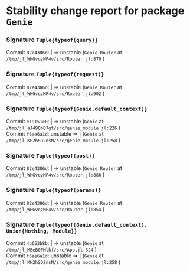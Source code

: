 # Stability change report for package `Genie`

### Signature `Tuple{typeof(query)}`

Commit `82e4386d`: | => unstable (`Genie.Router` at `/tmp/jl_WHGvqzMP4v/src/Router.jl:870` )  

### Signature `Tuple{typeof(request)}`

Commit `82e4386d`: | => unstable (`Genie.Router` at `/tmp/jl_WHGvqzMP4v/src/Router.jl:902` )  

### Signature `Tuple{typeof(Genie.default_context)}`

Commit `e19151e0`: | => unstable (`Genie` at `/tmp/jl_aJ49QbQ7gt/src/genie_module.jl:226` )  
Commit `f6ae6a1d`: unstable => | (`Genie` at `/tmp/jl_KH2hSD2nsN/src/genie_module.jl:258` )  

### Signature `Tuple{typeof(post)}`

Commit `82e4386d`: | => unstable (`Genie.Router` at `/tmp/jl_WHGvqzMP4v/src/Router.jl:886` )  

### Signature `Tuple{typeof(params)}`

Commit `82e4386d`: | => unstable (`Genie.Router` at `/tmp/jl_WHGvqzMP4v/src/Router.jl:854` )  

### Signature `Tuple{typeof(Genie.default_context), Union{Nothing, Module}}`

Commit `4b653b8b`: | => unstable (`Genie` at `/tmp/jl_MBeB0FMlkf/src/App.jl:324` )  
Commit `f6ae6a1d`: unstable => | (`Genie` at `/tmp/jl_KH2hSD2nsN/src/genie_module.jl:258` )  

